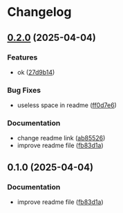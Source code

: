 # Changelog

## [0.2.0](https://github.com/CyrilBosch/cyril-release-please/compare/v0.1.0...v0.2.0) (2025-04-04)


### Features

* ok ([27d9b14](https://github.com/CyrilBosch/cyril-release-please/commit/27d9b1423bb4f8fc0e22779b0aa2902b0253ddcd))


### Bug Fixes

* useless space in readme ([ff0d7e6](https://github.com/CyrilBosch/cyril-release-please/commit/ff0d7e6eb7c7752d791bd027e62c654a9e010765))


### Documentation

* change readme link ([ab85526](https://github.com/CyrilBosch/cyril-release-please/commit/ab85526b8fd8c62f85a044e44822667674df2b7b))
* improve readme file ([fb83d1a](https://github.com/CyrilBosch/cyril-release-please/commit/fb83d1ad0b77e18a712205211d8bcd86b59a5eca))

## 0.1.0 (2025-04-04)


### Documentation

* improve readme file ([fb83d1a](https://github.com/CyrilBosch/cyril-release-please/commit/fb83d1ad0b77e18a712205211d8bcd86b59a5eca))
